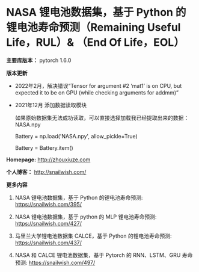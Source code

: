 # NASA 锂电池数据集，基于 Python 的锂电池寿命预测（Remaining Useful Life，RUL）& （End Of Life，EOL）

**主要库版本：** pytorch 1.6.0

**版本更新** 

- 2022年2月，解决错误“Tensor for argument #2 ‘mat1’ is on CPU, but expected it to be on GPU (while checking arguments for addmm)”

- 2021年12月 添加数据读取模块

    如果原始数据集无法成功读取，可以直接选择加载我已经提取出来的数据：NASA.npy

    Battery = np.load('NASA.npy', allow_pickle=True)

    Battery = Battery.item()

**Homepage:** http://zhouxiuze.com

**个人博客：** http://snailwish.com/

**更多内容**

1. NASA 锂电池数据集，基于 Python 的锂电池寿命预测: https://snailwish.com/395/

2. NASA 锂电池数据集，基于 python 的 MLP 锂电池寿命预测: https://snailwish.com/427/

3. 马里兰大学锂电池数据集 CALCE，基于 Python 的锂电池寿命预测: https://snailwish.com/437/

4. NASA 和 CALCE 锂电池数据集，基于 Pytorch 的 RNN、LSTM、GRU 寿命预测: https://snailwish.com/497/
